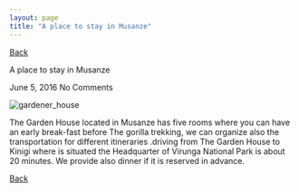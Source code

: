 ```yaml
---
layout: page
title: "A place to stay in Musanze"
---
```

[Back](/tourprograms.md)

A place to stay in Musanze

June 5, 2016 No Comments	

![gardener_house](/assets/gardener_house.jpg)

The Garden House located in Musanze has five rooms where you can have an early break-fast before The gorilla trekking, we can organize also the transportation for different itineraries .driving from The Garden House to Kinigi where is situated the Headquarter of Virunga National Park is about  20 minutes. We provide also dinner if it is reserved in advance.

[Back](/tourprograms.md)
